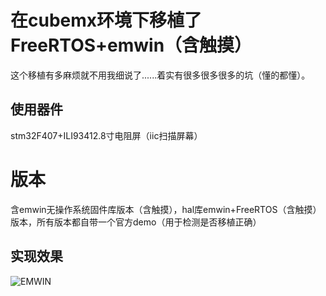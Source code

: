 # 在cubemx环境下移植了FreeRTOS+emwin（含触摸）

这个移植有多麻烦就不用我细说了......着实有很多很多很多的坑（懂的都懂）。

## 使用器件

stm32F407+ILI93412.8寸电阻屏（iic扫描屏幕）

# 版本

含emwin无操作系统固件库版本（含触摸），hal库emwin+FreeRTOS（含触摸）版本，所有版本都自带一个官方demo（用于检测是否移植正确）

## 实现效果

![EMWIN](https://img-blog.csdnimg.cn/20200630181005259.JPG?x-oss-process=image/watermark,type_ZmFuZ3poZW5naGVpdGk,shadow_10,text_aHR0cHM6Ly9ibG9nLmNzZG4ubmV0L25hbWVfbG9uZ21pbmc=,size_16,color_FFFFFF,t_70)